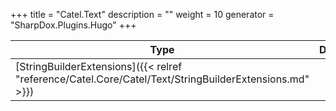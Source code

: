 

+++
title = "Catel.Text" 
description = ""
weight = 10
generator = "SharpDox.Plugins.Hugo"
+++

Type|Description
---|---
[StringBuilderExtensions]({{&lt; relref "reference/Catel.Core/Catel/Text/StringBuilderExtensions.md" &gt;}})| 

